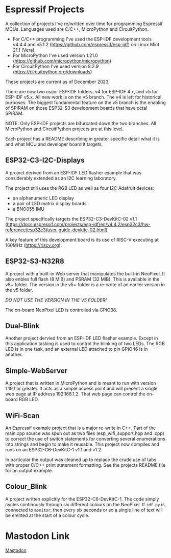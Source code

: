 # Espressif Projects

A collection of projects I've re/written over time for programming Espressif
MCUs. Languages used are C/C++, MicroPython and CircuitPython.

- For C/C++ programming I've used the ESP-IDF development tools v4.4.4 and
  v5.1.2 (https://github.com/espressif/esp-idf) on Linux Mint 21.1 (Vera).
- For MicroPython I've used version 1.21.0
  (https://github.com/micropython/micropython)
- For CircuitPython I've used version 8.2.9
  (https://circuitpython.org/downloads)

These projects are current as of December 2023.

There are now two major ESP-IDF folders, v4 for ESP-IDF 4.x, and v5 for ESP-IDF
v5.x. All new work is on the v5 branch. The v4 is left for historical purposes.
The biggest fundamental feature on the v5 branch is the enabling of SPIRAM on
those ESP32-S3 development boards that have octal SPIRAM.

NOTE: Only ESP-IDF projects are bifurcated down the two branches. All
MicroPython and CircuitPython projects are at this level.

Each project has a README describing in greater specific detail what it is and
what MCU and developer board it targets.

## ESP32-C3-I2C-Displays

A project derived from an ESP-IDF LED flasher example that was considerably
extended as an I2C learning laboratory.

The project still uses the RGB LED as well as four I2C Adafruit devices:

- an alphanumeric LED display
- a pair of LED matrix display boards
- a BNO055 IMU

The project specifically targets the ESP32-C3-DevKitC-02 v1.1
(https://docs.espressif.com/projects/esp-idf/en/v4.4.2/esp32c3/hw-reference/esp32c3/user-guide-devkitc-02.html).

A key feature of this development board is its use of RISC-V executing at 160MHz
(https://riscv.org).

## ESP32-S3-N32R8

A project with a built-in Web server that manipulates the built-in NeoPixel. It
also enbles full flash (8 MiB) and PSRAM (32 MiB). This is available in the v5+
folder. The version in the v5+ folder is a re-write of an earlier version in the
v5 folder.

_DO NOT USE THE VERSION IN THE V5 FOLDER!_

The on-board NeoPixel LED is controlled via GPIO38.

## Dual-Blink

Another project dervied from an ESP-IDF LED flasher example. Except in this
application tasking is used to control the blinking of two LEDs. The RGB LED is
in one task, and an external LED attached to pin GPIO46 is in another.

## Simple-WebServer

A project that is written in MicroPython and is meant to run with version 1.19.1
or greater. It acts as a simple access point and will present a single web page
at IP address 192.168.1.2. That web page can control the on-board RGB LED.

## WiFi-Scan

An Espressif example project that is a major re-write in C++. Part of the
main.cpp source was spun out as two files (esp_wifi_support.hpp and .cpp) to
correct the use of switch statements for converting several enumerations into
strings and begin to make it reusable. This project now compiles and runs on an
ESP32-C6-DevKitC-1 v1.1 and v1.2.

In particular the output was cleaned up to replace the crude use of tabs with
proper C/C++ print statement formatting. See the projects README file for an
output example.

## Colour_Blink

A project written explicitly for the ESP32-C6-DevKitC-1. The code simply cycles
continously through six different colours on the NeoPixel. If `idf.py` is
connected to `monitor`, then every six seconds or so a single line of text will
be emitted at the start of a colour cycle.

# Mastodon Link

<a rel="me" href="https://mastodon.cloud/@wbeebe">Mastodon</a>
